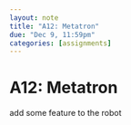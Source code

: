 ```yaml
---
layout: note
title: "A12: Metatron"
due: "Dec 9, 11:59pm"
categories: [assignments]
---
```


# A12: Metatron

add some feature to the robot




